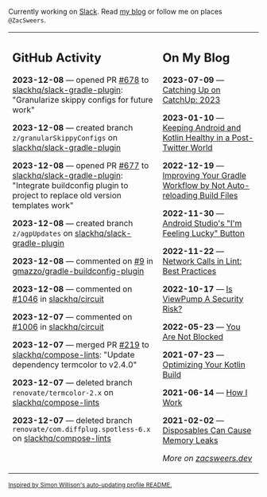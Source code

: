 Currently working on [Slack](https://slack.com/). Read [my blog](https://zacsweers.dev/) or follow me on places `@ZacSweers`.

<table><tr><td valign="top" width="60%">

## GitHub Activity
<!-- githubActivity starts -->
**2023-12-08** — opened PR [#678](https://github.com/slackhq/slack-gradle-plugin/pull/678) to [slackhq/slack-gradle-plugin](https://github.com/slackhq/slack-gradle-plugin): "Granularize skippy configs for future work"

**2023-12-08** — created branch `z/granularSkippyConfigs` on [slackhq/slack-gradle-plugin](https://github.com/slackhq/slack-gradle-plugin)

**2023-12-08** — opened PR [#677](https://github.com/slackhq/slack-gradle-plugin/pull/677) to [slackhq/slack-gradle-plugin](https://github.com/slackhq/slack-gradle-plugin): "Integrate buildconfig plugin to project to replace old version templates work"

**2023-12-08** — created branch `z/agpUpdates` on [slackhq/slack-gradle-plugin](https://github.com/slackhq/slack-gradle-plugin)

**2023-12-08** — commented on [#9](https://github.com/gmazzo/gradle-buildconfig-plugin/issues/9#issuecomment-1847865785) in [gmazzo/gradle-buildconfig-plugin](https://github.com/gmazzo/gradle-buildconfig-plugin)

**2023-12-08** — commented on [#1046](https://github.com/slackhq/circuit/issues/1046#issuecomment-1847485703) in [slackhq/circuit](https://github.com/slackhq/circuit)

**2023-12-07** — commented on [#1006](https://github.com/slackhq/circuit/pull/1006#issuecomment-1846228269) in [slackhq/circuit](https://github.com/slackhq/circuit)

**2023-12-07** — merged PR [#219](https://github.com/slackhq/compose-lints/pull/219) to [slackhq/compose-lints](https://github.com/slackhq/compose-lints): "Update dependency termcolor to v2.4.0"

**2023-12-07** — deleted branch `renovate/termcolor-2.x` on [slackhq/compose-lints](https://github.com/slackhq/compose-lints)

**2023-12-07** — deleted branch `renovate/com.diffplug.spotless-6.x` on [slackhq/compose-lints](https://github.com/slackhq/compose-lints)
<!-- githubActivity ends -->
</td><td valign="top" width="40%">

## On My Blog
<!-- blog starts -->
**2023-07-09** — [Catching Up on CatchUp: 2023](https://www.zacsweers.dev/catching-up-on-catchup-2023/)

**2023-01-10** — [Keeping Android and Kotlin Healthy in a Post-Twitter World](https://www.zacsweers.dev/keeping-android-healthy/)

**2022-12-19** — [Improving Your Gradle Workflow by Not Auto-reloading Build Files](https://www.zacsweers.dev/improving-your-workflow-by-not-auto-reloading-build-files/)

**2022-11-30** — [Android Studio's "I'm Feeling Lucky" Button](https://www.zacsweers.dev/android-studios-im-feeling-lucky-button/)

**2022-11-22** — [Network Calls in Lint: Best Practices](https://www.zacsweers.dev/network-calls-in-lint-best-practices/)

**2022-10-17** — [Is ViewPump A Security Risk?](https://www.zacsweers.dev/is-viewpump-a-security-risk/)

**2022-05-23** — [You Are Not Blocked](https://www.zacsweers.dev/you-are-not-blocked/)

**2021-07-23** — [Optimizing Your Kotlin Build](https://www.zacsweers.dev/optimizing-your-kotlin-build/)

**2021-06-14** — [How I Work](https://www.zacsweers.dev/how-i-work/)

**2021-02-02** — [Disposables Can Cause Memory Leaks](https://www.zacsweers.dev/disposables-can-cause-memory-leaks/)
<!-- blog ends -->
_More on [zacsweers.dev](https://zacsweers.dev/)_
</td></tr></table>

<sub><a href="https://simonwillison.net/2020/Jul/10/self-updating-profile-readme/">Inspired by Simon Willison's auto-updating profile README.</a></sub>